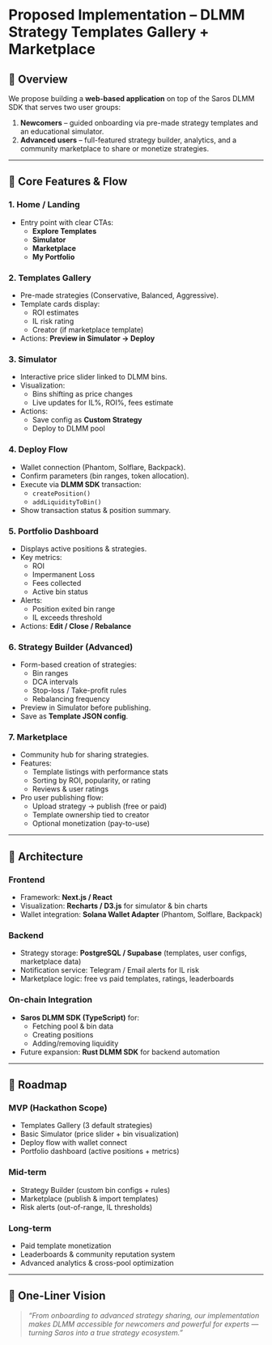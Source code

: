 # Proposed Implementation – DLMM Strategy Templates Gallery + Marketplace

## 🔹 Overview

We propose building a **web-based application** on top of the Saros DLMM SDK that serves two user groups:

1. **Newcomers** – guided onboarding via pre-made strategy templates and an educational simulator.
2. **Advanced users** – full-featured strategy builder, analytics, and a community marketplace to share or monetize strategies.

---

## 🔹 Core Features & Flow

### 1. Home / Landing

- Entry point with clear CTAs:
  - **Explore Templates**
  - **Simulator**
  - **Marketplace**
  - **My Portfolio**

### 2. Templates Gallery

- Pre-made strategies (Conservative, Balanced, Aggressive).
- Template cards display:
  - ROI estimates
  - IL risk rating
  - Creator (if marketplace template)
- Actions: **Preview in Simulator → Deploy**

### 3. Simulator

- Interactive price slider linked to DLMM bins.
- Visualization:
  - Bins shifting as price changes
  - Live updates for IL%, ROI%, fees estimate
- Actions:
  - Save config as **Custom Strategy**
  - Deploy to DLMM pool

### 4. Deploy Flow

- Wallet connection (Phantom, Solflare, Backpack).
- Confirm parameters (bin ranges, token allocation).
- Execute via **DLMM SDK** transaction:
  - `createPosition()`
  - `addLiquidityToBin()`
- Show transaction status & position summary.

### 5. Portfolio Dashboard

- Displays active positions & strategies.
- Key metrics:
  - ROI
  - Impermanent Loss
  - Fees collected
  - Active bin status
- Alerts:
  - Position exited bin range
  - IL exceeds threshold
- Actions: **Edit / Close / Rebalance**

### 6. Strategy Builder (Advanced)

- Form-based creation of strategies:
  - Bin ranges
  - DCA intervals
  - Stop-loss / Take-profit rules
  - Rebalancing frequency
- Preview in Simulator before publishing.
- Save as **Template JSON config**.

### 7. Marketplace

- Community hub for sharing strategies.
- Features:
  - Template listings with performance stats
  - Sorting by ROI, popularity, or rating
  - Reviews & user ratings
- Pro user publishing flow:
  - Upload strategy → publish (free or paid)
  - Template ownership tied to creator
  - Optional monetization (pay-to-use)

---

## 🔹 Architecture

### Frontend

- Framework: **Next.js / React**
- Visualization: **Recharts / D3.js** for simulator & bin charts
- Wallet integration: **Solana Wallet Adapter** (Phantom, Solflare, Backpack)

### Backend

- Strategy storage: **PostgreSQL / Supabase** (templates, user configs, marketplace data)
- Notification service: Telegram / Email alerts for IL risk
- Marketplace logic: free vs paid templates, ratings, leaderboards

### On-chain Integration

- **Saros DLMM SDK (TypeScript)** for:
  - Fetching pool & bin data
  - Creating positions
  - Adding/removing liquidity
- Future expansion: **Rust DLMM SDK** for backend automation

---

## 🔹 Roadmap

### MVP (Hackathon Scope)

- Templates Gallery (3 default strategies)
- Basic Simulator (price slider + bin visualization)
- Deploy flow with wallet connect
- Portfolio dashboard (active positions + metrics)

### Mid-term

- Strategy Builder (custom bin configs + rules)
- Marketplace (publish & import templates)
- Risk alerts (out-of-range, IL thresholds)

### Long-term

- Paid template monetization
- Leaderboards & community reputation system
- Advanced analytics & cross-pool optimization

---

## 📌 One-Liner Vision

> _“From onboarding to advanced strategy sharing, our implementation makes DLMM accessible for newcomers and powerful for experts — turning Saros into a true strategy ecosystem.”_
